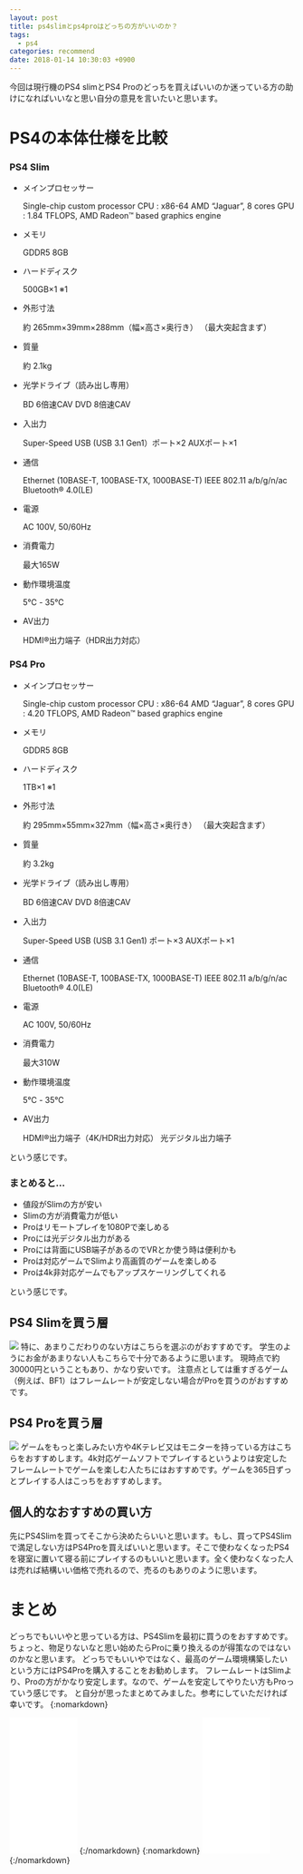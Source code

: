 ```yaml
---
layout: post
title: ps4slimとps4proはどっちの方がいいのか？
tags:
  - ps4
categories: recommend
date: 2018-01-14 10:30:03 +0900
---
```


今回は現行機のPS4 slimとPS4 Proのどっちを買えばいいのか迷っている方の助けになればいいなと思い自分の意見を言いたいと思います。

PS4の本体仕様を比較
===========

### PS4 Slim

*   メインプロセッサー
    
    Single-chip custom processor CPU : x86-64 AMD “Jaguar”, 8 cores GPU : 1.84 TFLOPS, AMD Radeon™ based graphics engine
    
*   メモリ
    
    GDDR5 8GB
    
*   ハードディスク
    
    500GB×1 ※1
    
*   外形寸法
    
    約 265mm×39mm×288mm（幅×高さ×奥行き） （最大突起含まず）
    
*   質量
    
    約 2.1kg
    
*   光学ドライブ（読み出し専用）
    
    BD 6倍速CAV DVD 8倍速CAV
    
*   入出力
    
    Super-Speed USB (USB 3.1 Gen1）ポート×2 AUXポート×1
    
*   通信
    
    Ethernet (10BASE-T, 100BASE-TX, 1000BASE-T) IEEE 802.11 a/b/g/n/ac Bluetooth® 4.0(LE)
    
*   電源
    
    AC 100V, 50/60Hz
    
*   消費電力
    
    最大165W
    
*   動作環境温度
    
    5℃ - 35℃
    
*   AV出力
    
    HDMI®出力端子（HDR出力対応）
    

### PS4 Pro

*   メインプロセッサー
    
    Single-chip custom processor CPU : x86-64 AMD “Jaguar”, 8 cores GPU : 4.20 TFLOPS, AMD Radeon™ based graphics engine
    
*   メモリ
    
    GDDR5 8GB
    
*   ハードディスク
    
    1TB×1 ※1
    
*   外形寸法
    
    約 295mm×55mm×327mm（幅×高さ×奥行き） （最大突起含まず）
    
*   質量
    
    約 3.2kg
    
*   光学ドライブ（読み出し専用）
    
    BD 6倍速CAV DVD 8倍速CAV
    
*   入出力
    
    Super-Speed USB (USB 3.1 Gen1) ポート×3 AUXポート×1
    
*   通信
    
    Ethernet (10BASE-T, 100BASE-TX, 1000BASE-T) IEEE 802.11 a/b/g/n/ac Bluetooth® 4.0(LE)
    
*   電源
    
    AC 100V, 50/60Hz
    
*   消費電力
    
    最大310W
    
*   動作環境温度
    
    5℃ - 35℃
    
*   AV出力
    
    HDMI®出力端子（4K/HDR出力対応） 光デジタル出力端子
    

という感じです。

### まとめると...

*   値段がSlimの方が安い
*   Slimの方が消費電力が低い
*   Proはリモートプレイを1080Pで楽しめる
*   Proには光デジタル出力がある
*   Proには背面にUSB端子があるのでVRとか使う時は便利かも
*   Proは対応ゲームでSlimより高画質のゲームを楽しめる
*   Proは4k非対応ゲームでもアップスケーリングしてくれる

という感じです。

PS4 Slimを買う層
------------

![](../../../../images/game/hard/ps4slim.png) 特に、あまりこだわりのない方はこちらを選ぶのがおすすめです。 学生のようにお金があまりない人もこちらで十分であるように思います。 現時点で約30000円ということもあり、かなり安いです。 注意点としては重すぎるゲーム（例えば、BF1）はフレームレートが安定しない場合がProを買うのがおすすめです。

PS4 Proを買う層
-----------

![](../../../../images/game/hard/ps4pro.png) ゲームをもっと楽しみたい方や4Kテレビ又はモニターを持っている方はこちらをおすすめします。4k対応ゲームソフトでプレイするというよりは安定したフレームレートでゲームを楽しむ人たちにはおすすめです。ゲームを365日ずっとプレイする人はこっちをおすすめします。

個人的なおすすめの買い方
------------

先にPS4Slimを買ってそこから決めたらいいと思います。もし、買ってPS4Slimで満足しない方はPS4Proを買えばいいと思います。そこで使わなくなったPS4を寝室に置いて寝る前にプレイするのもいいと思います。全く使わなくなった人は売れば結構いい価格で売れるので、売るのもありのように思います。

まとめ
===

どっちでもいいやと思っている方は、PS4Slimを最初に買うのをおすすめです。 ちょっと、物足りないなと思い始めたらProに乗り換えるのが得策なのではないのかなと思います。 どっちでもいいやではなく、最高のゲーム環境構築したいという方にはPS4Proを購入することをお勧めします。 フレームレートはSlimより、Proの方がかなり安定します。なので、ゲームを安定してやりたい方もProっていう感じです。 と自分が思ったまとめてみました。参考にしていただければ幸いです。
{:nomarkdown}
<iframe style="width:120px;height:240px;" marginwidth="0" marginheight="0" scrolling="no" frameborder="0" src="//rcm-fe.amazon-adsystem.com/e/cm?lt1=_blank&bc1=000000&IS2=1&bg1=FFFFFF&fc1=000000&lc1=0000FF&t=yonedayuto-22&language=ja_JP&o=9&p=8&l=as4&m=amazon&f=ifr&ref=as_ss_li_til&asins=B07F76K6FJ&linkId=ec1c3b1ea0afaaa38c6b0811fb6edd3b"></iframe>
{:/nomarkdown}
{:nomarkdown}
<iframe style="width:120px;height:240px;" marginwidth="0" marginheight="0" scrolling="no" frameborder="0" src="//rcm-fe.amazon-adsystem.com/e/cm?lt1=_blank&bc1=000000&IS2=1&bg1=FFFFFF&fc1=000000&lc1=0000FF&t=yonedayuto-22&language=ja_JP&o=9&p=8&l=as4&m=amazon&f=ifr&ref=as_ss_li_til&asins=B07HHZTD8C&linkId=45a2c2b07b768229ecb8b5f4abb4c74d"></iframe>
{:/nomarkdown}
